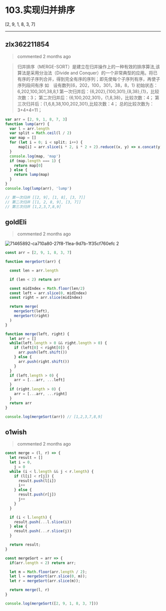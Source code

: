 
 # 103.实现归并排序 
 [2, 9, 1, 8, 3, 7] 
 ***
## zlx362211854 
 > commented 2 months ago 

> 归并排序（MERGE-SORT）是建立在归并操作上的一种有效的排序算法,该算法是采用分治法（Divide and Conquer）的一个非常典型的应用。将已有序的子序列合并，得到完全有序的序列；即先使每个子序列有序，再使子序列段间有序
如　设有数列{6，202，100，301，38，8，1}
初始状态：6,202,100,301,38,8,1
第一次归并后：{6,202},{100,301},{8,38},{1}，比较次数：3；
第二次归并后：{6,100,202,301}，{1,8,38}，比较次数：4；
第三次归并后：{1,6,8,38,100,202,301},比较次数：4；
总的比较次数为：3+4+4=11；

```js
var arr = [2, 9, 1, 8, 7, 3]
function lump(arr) {
  var l = arr.length
  var split = Math.ceil(l / 2)
  var map = []
  for (let i = 0; i < split; i++) {
      map[i] = arr.slice(i * 2, i * 2 + 2).reduce((x, y) => x.concat(y), []).sort((a, b) => a - b)
  }
  console.log(map, 'map')
  if (map.length === 1) {
    return map[0]
  } else {
    return lump(map)
  }
}
console.log(lump(arr), 'lump')

// 第一次归并 [[2, 9], [1, 8], [3, 7]]
// 第二次归并 [[1, 2, 8, 9], [3, 7]]
// 第三次归并 [1,2,3,7,8,9]

```
## goldEli 
 > commented 2 months ago 

![71465892-ca710a80-27f8-11ea-9d7b-1f35cf760efc 2](https://user-images.githubusercontent.com/18217162/71466038-48351600-27f9-11ea-8bc5-885a6256d984.png)


``` JavaScript
const arr = [2, 9, 1, 8, 3, 7]

function mergeSort(arr) {

  const len = arr.length

  if (len < 2) return arr

  const midIndex = Math.floor(len/2)
  const left = arr.slice(0, midIndex)
  const right = arr.slice(midIndex)

  return merge(
    mergeSort(left), 
    mergeSort(right)
  )
}

function merge(left, right) {
  let arr = []
  while(left.length > 0 && right.length > 0) {
    if (left[0] < right[0]) {
      arr.push(left.shift())
    } else {
      arr.push(right.shift())
    }
  }
  if (left.length > 0) {
    arr = [...arr, ...left]  
  }
  if (right.length > 0) {
    arr = [...arr, ...right]
  }
  return arr
}

console.log(mergeSort(arr)) // [1,2,3,7,8,9]

```
## o1wish 
 > commented 2 months ago 


```javascript
const merge = (l, r) => {
  let result = []
  let i = 0,
    j = 0
  while (i < l.length && j < r.length) {
    if (l[i] < r[j]) {
      result.push(l[i])
      i++
    } else {
      result.push(r[j])
      j++
    }
  }

  if (i < l.length) {
    result.push(...l.slice(i))
  } else {
    result.push(...r.slice(j))
  }

  return result;
}

const mergeSort = arr => {
  if(arr.length < 2) return arr;

  let m = Math.floor(arr.length / 2);
  let l = mergeSort(arr.slice(0, m));
  let r = mergeSort(arr.slice(m));

  return merge(l, r)
}

console.log(mergeSort([2, 9, 1, 8, 3, 7]))

```